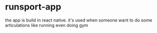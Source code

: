 # runsport-app
the app is build in react native. it's used when someone want to do some articulations like running even doing  gym 
